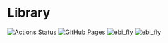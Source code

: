 # Library
[![Actions Status](https://github.com/ebi-fly13/Library/workflows/verify/badge.svg)](https://github.com/ebi-fly13/Library/actions)
[![GitHub Pages](https://img.shields.io/static/v1?label=GitHub+Pages&message=+&color=brightgreen&logo=github)](https://ebi-fly13.github.io/Library/)
[![ebi_fly](https://img.shields.io/endpoint?url=https%3A%2F%2Fatcoder-badges.now.sh%2Fapi%2Fatcoder%2Fjson%2Febi_fly)](https://atcoder.jp/users/ebi_fly)
[![ebi_fly](https://img.shields.io/endpoint?url=https%3A%2F%2Fatcoder-badges.now.sh%2Fapi%2Fcodeforces%2Fjson%2Febi_fly)](https://codeforces.com/profile/ebi_fly)
